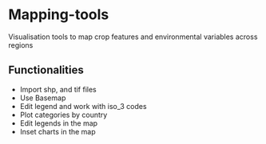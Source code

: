 # Mapping-tools
Visualisation tools to map crop features and environmental variables across regions

## Functionalities

* Import shp, and tif files
* Use Basemap
* Edit legend and work with iso_3 codes
* Plot categories by country
* Edit legends in the map
* Inset charts in the map 
